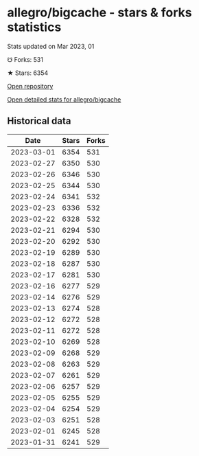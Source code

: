 # allegro/bigcache - stars & forks statistics

Stats updated on Mar 2023, 01

☋ Forks: 531

★ Stars: 6354

[Open repository](https://github.com/allegro/bigcache)

[Open detailed stats for allegro/bigcache](https://reviewgithub.com/rep/allegro/bigcache)

## Historical data
| Date | Stars | Forks |
|------|-------|-------|
| 2023-03-01 | 6354 | 531 | 
| 2023-02-27 | 6350 | 530 | 
| 2023-02-26 | 6346 | 530 | 
| 2023-02-25 | 6344 | 530 | 
| 2023-02-24 | 6341 | 532 | 
| 2023-02-23 | 6336 | 532 | 
| 2023-02-22 | 6328 | 532 | 
| 2023-02-21 | 6294 | 530 | 
| 2023-02-20 | 6292 | 530 | 
| 2023-02-19 | 6289 | 530 | 
| 2023-02-18 | 6287 | 530 | 
| 2023-02-17 | 6281 | 530 | 
| 2023-02-16 | 6277 | 529 | 
| 2023-02-14 | 6276 | 529 | 
| 2023-02-13 | 6274 | 528 | 
| 2023-02-12 | 6272 | 528 | 
| 2023-02-11 | 6272 | 528 | 
| 2023-02-10 | 6269 | 528 | 
| 2023-02-09 | 6268 | 529 | 
| 2023-02-08 | 6263 | 529 | 
| 2023-02-07 | 6261 | 529 | 
| 2023-02-06 | 6257 | 529 | 
| 2023-02-05 | 6255 | 529 | 
| 2023-02-04 | 6254 | 529 | 
| 2023-02-03 | 6251 | 528 | 
| 2023-02-01 | 6245 | 528 | 
| 2023-01-31 | 6241 | 529 | 

